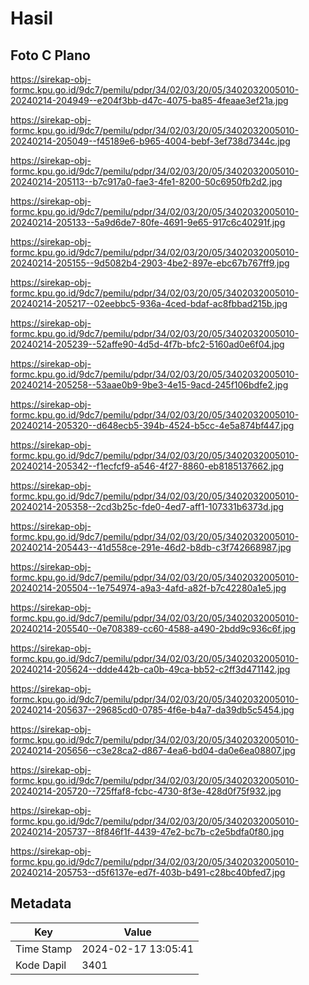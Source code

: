 # Hasil

## Foto C Plano

https://sirekap-obj-formc.kpu.go.id/9dc7/pemilu/pdpr/34/02/03/20/05/3402032005010-20240214-204949--e204f3bb-d47c-4075-ba85-4feaae3ef21a.jpg

https://sirekap-obj-formc.kpu.go.id/9dc7/pemilu/pdpr/34/02/03/20/05/3402032005010-20240214-205049--f45189e6-b965-4004-bebf-3ef738d7344c.jpg

https://sirekap-obj-formc.kpu.go.id/9dc7/pemilu/pdpr/34/02/03/20/05/3402032005010-20240214-205113--b7c917a0-fae3-4fe1-8200-50c6950fb2d2.jpg

https://sirekap-obj-formc.kpu.go.id/9dc7/pemilu/pdpr/34/02/03/20/05/3402032005010-20240214-205133--5a9d6de7-80fe-4691-9e65-917c6c40291f.jpg

https://sirekap-obj-formc.kpu.go.id/9dc7/pemilu/pdpr/34/02/03/20/05/3402032005010-20240214-205155--9d5082b4-2903-4be2-897e-ebc67b767ff9.jpg

https://sirekap-obj-formc.kpu.go.id/9dc7/pemilu/pdpr/34/02/03/20/05/3402032005010-20240214-205217--02eebbc5-936a-4ced-bdaf-ac8fbbad215b.jpg

https://sirekap-obj-formc.kpu.go.id/9dc7/pemilu/pdpr/34/02/03/20/05/3402032005010-20240214-205239--52affe90-4d5d-4f7b-bfc2-5160ad0e6f04.jpg

https://sirekap-obj-formc.kpu.go.id/9dc7/pemilu/pdpr/34/02/03/20/05/3402032005010-20240214-205258--53aae0b9-9be3-4e15-9acd-245f106bdfe2.jpg

https://sirekap-obj-formc.kpu.go.id/9dc7/pemilu/pdpr/34/02/03/20/05/3402032005010-20240214-205320--d648ecb5-394b-4524-b5cc-4e5a874bf447.jpg

https://sirekap-obj-formc.kpu.go.id/9dc7/pemilu/pdpr/34/02/03/20/05/3402032005010-20240214-205342--f1ecfcf9-a546-4f27-8860-eb8185137662.jpg

https://sirekap-obj-formc.kpu.go.id/9dc7/pemilu/pdpr/34/02/03/20/05/3402032005010-20240214-205358--2cd3b25c-fde0-4ed7-aff1-107331b6373d.jpg

https://sirekap-obj-formc.kpu.go.id/9dc7/pemilu/pdpr/34/02/03/20/05/3402032005010-20240214-205443--41d558ce-291e-46d2-b8db-c3f742668987.jpg

https://sirekap-obj-formc.kpu.go.id/9dc7/pemilu/pdpr/34/02/03/20/05/3402032005010-20240214-205504--1e754974-a9a3-4afd-a82f-b7c42280a1e5.jpg

https://sirekap-obj-formc.kpu.go.id/9dc7/pemilu/pdpr/34/02/03/20/05/3402032005010-20240214-205540--0e708389-cc60-4588-a490-2bdd9c936c6f.jpg

https://sirekap-obj-formc.kpu.go.id/9dc7/pemilu/pdpr/34/02/03/20/05/3402032005010-20240214-205624--ddde442b-ca0b-49ca-bb52-c2ff3d471142.jpg

https://sirekap-obj-formc.kpu.go.id/9dc7/pemilu/pdpr/34/02/03/20/05/3402032005010-20240214-205637--29685cd0-0785-4f6e-b4a7-da39db5c5454.jpg

https://sirekap-obj-formc.kpu.go.id/9dc7/pemilu/pdpr/34/02/03/20/05/3402032005010-20240214-205656--c3e28ca2-d867-4ea6-bd04-da0e6ea08807.jpg

https://sirekap-obj-formc.kpu.go.id/9dc7/pemilu/pdpr/34/02/03/20/05/3402032005010-20240214-205720--725ffaf8-fcbc-4730-8f3e-428d0f75f932.jpg

https://sirekap-obj-formc.kpu.go.id/9dc7/pemilu/pdpr/34/02/03/20/05/3402032005010-20240214-205737--8f846f1f-4439-47e2-bc7b-c2e5bdfa0f80.jpg

https://sirekap-obj-formc.kpu.go.id/9dc7/pemilu/pdpr/34/02/03/20/05/3402032005010-20240214-205753--d5f6137e-ed7f-403b-b491-c28bc40bfed7.jpg


## Metadata

| Key        | Value               |
| ---------- | ------------------- |
| Time Stamp | 2024-02-17 13:05:41 |
| Kode Dapil | 3401                |



